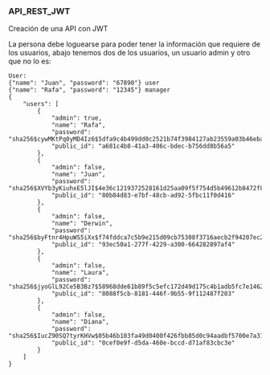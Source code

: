 ### API_REST_JWT
Creación de una API con JWT

La persona debe loguearse para poder tener la información que requiere de los usuarios, abajo tenemos dos de los usuarios, un usuario admin y otro que no lo es:

    User:
    {"name": "Juan", "password": "67890"} user
    {"name": "Rafa", "password": "12345"} manager
    {
        "users": [
            {
                "admin": true,
                "name": "Rafa",
                "password": "sha256$cywMKtPq0yMD4Iz6$5dfa9c4b499dd0c2521b74f3984127ab23559a03b46eba61d1644ec3d95803dd",
                "public_id": "a681c4b8-41a3-406c-bdec-b756dd8b56a5"
            },
            {
                "admin": false,
                "name": "Juan",
                "password": "sha256$XVYb3yKiuhxE5lJI$4e36c1219372528161d25aa09f5f754d5b49612b8472f8971328093b399e2e8b",
                "public_id": "80b84d83-e7bf-48cb-ad92-5fbc11f0d416"
            },
            {
                "admin": false,
                "name": "Derwin",
                "password": "sha256$byFtnr4HpuWS5iXx$f74fddca7c5b9e215d09cb75308f3716aecb2f94207ec2bdfe51c026e7522b5b",
                "public_id": "93ec50a1-277f-4229-a300-664282897af4"
            },
            {
                "admin": false,
                "name": "Laura",
                "password": "sha256$jyoGlL92Ce5B3Bz7$58968dde61b89f5c5efc172d49d175c4b1adb5fc7e14627202873f0244fdf008",
                "public_id": "8088f5cb-8181-446f-9b55-9f112487f203"
            },
            {
                "admin": false,
                "name": "Diana",
                "password": "sha256$IucZ90SQ7tyrKHVw$05b46b103fa49d0400f426fbb85d0c94aadbf5700e7a31bb38027f3716b6c172",
                "public_id": "0cef0e9f-d5da-460e-bccd-d71af83cbc3e"
            }
        ]
    }
